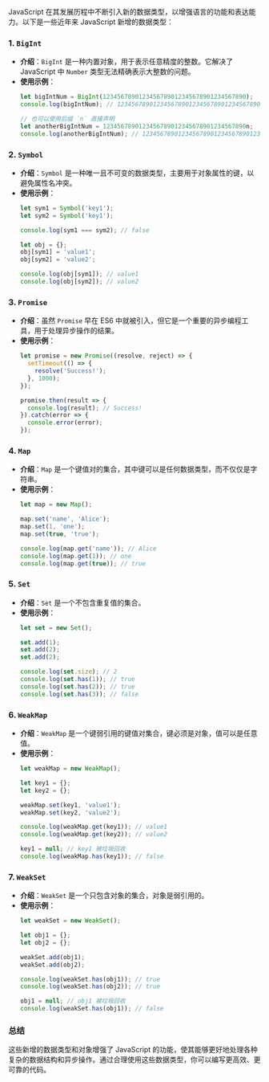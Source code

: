 JavaScript 在其发展历程中不断引入新的数据类型，以增强语言的功能和表达能力。以下是一些近年来 JavaScript 新增的数据类型：

### 1. `BigInt`
- **介绍**：`BigInt` 是一种内置对象，用于表示任意精度的整数。它解决了 JavaScript 中 `Number` 类型无法精确表示大整数的问题。
- **使用示例**：
  ```javascript
  let bigIntNum = BigInt(1234567890123456789012345678901234567890);
  console.log(bigIntNum); // 1234567890123456789012345678901234567890n

  // 也可以使用后缀 `n` 直接声明
  let anotherBigIntNum = 1234567890123456789012345678901234567890n;
  console.log(anotherBigIntNum); // 1234567890123456789012345678901234567890n
  ```

### 2. `Symbol`
- **介绍**：`Symbol` 是一种唯一且不可变的数据类型，主要用于对象属性的键，以避免属性名冲突。
- **使用示例**：
  ```javascript
  let sym1 = Symbol('key1');
  let sym2 = Symbol('key1');

  console.log(sym1 === sym2); // false

  let obj = {};
  obj[sym1] = 'value1';
  obj[sym2] = 'value2';

  console.log(obj[sym1]); // value1
  console.log(obj[sym2]); // value2
  ```

### 3. `Promise`
- **介绍**：虽然 `Promise` 早在 ES6 中就被引入，但它是一个重要的异步编程工具，用于处理异步操作的结果。
- **使用示例**：
  ```javascript
  let promise = new Promise((resolve, reject) => {
    setTimeout(() => {
      resolve('Success!');
    }, 1000);
  });

  promise.then(result => {
    console.log(result); // Success!
  }).catch(error => {
    console.error(error);
  });
  ```

### 4. `Map`
- **介绍**：`Map` 是一个键值对的集合，其中键可以是任何数据类型，而不仅仅是字符串。
- **使用示例**：
  ```javascript
  let map = new Map();

  map.set('name', 'Alice');
  map.set(1, 'one');
  map.set(true, 'true');

  console.log(map.get('name')); // Alice
  console.log(map.get(1)); // one
  console.log(map.get(true)); // true
  ```

### 5. `Set`
- **介绍**：`Set` 是一个不包含重复值的集合。
- **使用示例**：
  ```javascript
  let set = new Set();

  set.add(1);
  set.add(2);
  set.add(2);

  console.log(set.size); // 2
  console.log(set.has(1)); // true
  console.log(set.has(2)); // true
  console.log(set.has(3)); // false
  ```

### 6. `WeakMap`
- **介绍**：`WeakMap` 是一个键弱引用的键值对集合，键必须是对象，值可以是任意值。
- **使用示例**：
  ```javascript
  let weakMap = new WeakMap();

  let key1 = {};
  let key2 = {};

  weakMap.set(key1, 'value1');
  weakMap.set(key2, 'value2');

  console.log(weakMap.get(key1)); // value1
  console.log(weakMap.get(key2)); // value2

  key1 = null; // key1 被垃圾回收
  console.log(weakMap.has(key1)); // false
  ```

### 7. `WeakSet`
- **介绍**：`WeakSet` 是一个只包含对象的集合，对象是弱引用的。
- **使用示例**：
  ```javascript
  let weakSet = new WeakSet();

  let obj1 = {};
  let obj2 = {};

  weakSet.add(obj1);
  weakSet.add(obj2);

  console.log(weakSet.has(obj1)); // true
  console.log(weakSet.has(obj2)); // true

  obj1 = null; // obj1 被垃圾回收
  console.log(weakSet.has(obj1)); // false
  ```

### 总结

这些新增的数据类型和对象增强了 JavaScript 的功能，使其能够更好地处理各种复杂的数据结构和异步操作。通过合理使用这些数据类型，你可以编写更高效、更可靠的代码。